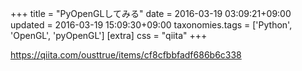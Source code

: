 +++
title = "PyOpenGLしてみる"
date = 2016-03-19 03:09:21+09:00
updated = 2016-03-19 15:09:30+09:00
taxonomies.tags = ['Python', 'OpenGL', 'pyOpenGL']
[extra]
css = "qiita"
+++

<https://qiita.com/ousttrue/items/cf8cfbbfadf686b6c338>

